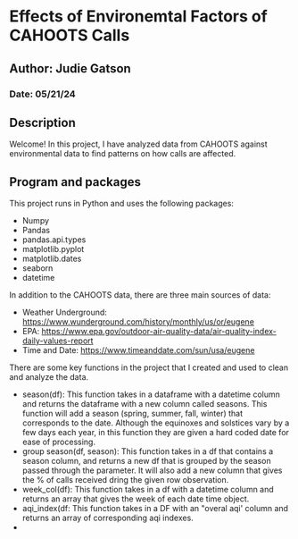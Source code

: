 # Effects of Environemtal Factors of CAHOOTS Calls

## Author: Judie Gatson
### Date: 05/21/24

## Description
Welcome! In this project, I have analyzed data from CAHOOTS against environmental data to find patterns on how calls are affected. 

## Program and packages

This project runs in Python and uses the following packages:
- Numpy
- Pandas
- pandas.api.types
- matplotlib.pyplot
- matplotlib.dates
- seaborn
- datetime

In addition to the CAHOOTS data, there are three main sources of data:
- Weather Underground: https://www.wunderground.com/history/monthly/us/or/eugene
- EPA: https://www.epa.gov/outdoor-air-quality-data/air-quality-index-daily-values-report
- Time and Date: https://www.timeanddate.com/sun/usa/eugene

There are some key functions in the project that I created and used to clean and analyze the data.
- season(df): This function takes in a dataframe with a datetime column and returns the dataframe with a new column called seasons. This function will add a season (spring, summer, fall, winter) that corresponds to the date. Although the equinoxes and solstices vary by a few days each year, in this function they are given a hard coded date for ease of processing.
- group season(df, season): This function takes in a df that contains a season column, and returns a new df that is grouped by the season passed through the parameter. It will also add a new column that gives the % of calls received dring the given row observation.
- week_col(df): This function takes in a df with a datetime column and returns an array that gives the week of each date time object.
- aqi_index(df: This function takes in a DF with an "overal aqi' column and returns an array of corresponding aqi indexes.
- 
